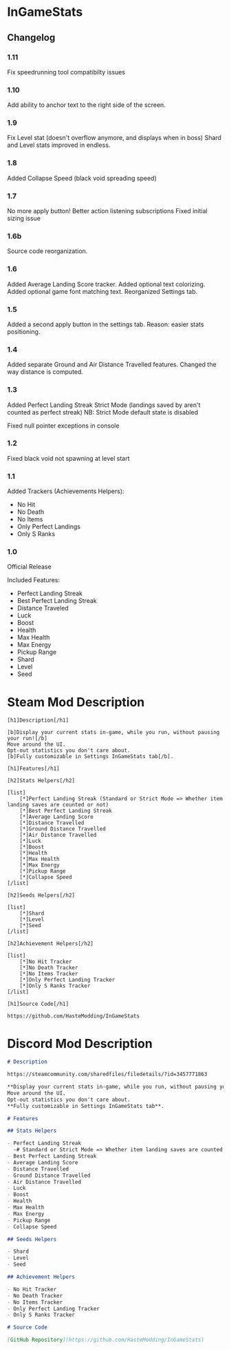 # InGameStats

## Changelog

### 1.11

Fix speedrunning tool compatibilty issues

### 1.10

Add ability to anchor text to the right side of the screen.

### 1.9

Fix Level stat (doesn't overflow anymore, and displays when in boss)
Shard and Level stats improved in endless.

### 1.8

Added Collapse Speed (black void spreading speed)

### 1.7

No more apply button!
Better action listening subscriptions
Fixed initial sizing issue

### 1.6b

Source code reorganization.

### 1.6

Added Average Landing Score tracker.
Added optional text colorizing.
Added optional game font matching text.
Reorganized Settings tab.

### 1.5

Added a second apply button in the settings tab.
Reason: easier stats positioning.

### 1.4

Added separate Ground and Air Distance Travelled features.
Changed the way distance is computed.

### 1.3

Added Perfect Landing Streak Strict Mode (landings saved by aren't counted as perfect streak)
NB: Strict Mode default state is disabled

Fixed null pointer exceptions in console

### 1.2

Fixed black void not spawning at level start

### 1.1

Added Trackers (Achievements Helpers):
- No Hit
- No Death
- No Items
- Only Perfect Landings
- Only S Ranks

### 1.0

Official Release

Included Features:
- Perfect Landing Streak
- Best Perfect Landing Streak
- Distance Traveled
- Luck
- Boost
- Health
- Max Health
- Max Energy
- Pickup Range
- Shard
- Level
- Seed

# Steam Mod Description

```
[h1]Description[/h1]

[b]Display your current stats in-game, while you run, without pausing your run![/b]
Move around the UI.
Opt-out statistics you don't care about.
[b]Fully customizable in Settings InGameStats tab[/b].

[h1]Features[/h1]

[h2]Stats Helpers[/h2]

[list]
    [*]Perfect Landing Streak (Standard or Strict Mode => Whether item landing saves are counted or not)
    [*]Best Perfect Landing Streak
    [*]Average Landing Score
    [*]Distance Travelled
    [*]Ground Distance Travelled
    [*]Air Distance Travelled
    [*]Luck
    [*]Boost
    [*]Health
    [*]Max Health
    [*]Max Energy
    [*]Pickup Range
    [*]Collapse Speed
[/list]

[h2]Seeds Helpers[/h2]

[list]
    [*]Shard
    [*]Level
    [*]Seed
[/list]

[h2]Achievement Helpers[/h2]

[list]
    [*]No Hit Tracker
    [*]No Death Tracker
    [*]No Items Tracker
    [*]Only Perfect Landing Tracker
    [*]Only S Ranks Tracker
[/list]

[h1]Source Code[/h1]

https://github.com/HasteModding/InGameStats
```

# Discord Mod Description

```md
# Description

https://steamcommunity.com/sharedfiles/filedetails/?id=3457771863

**Display your current stats in-game, while you run, without pausing your run**!  
Move around the UI.  
Opt-out statistics you don't care about.  
**Fully customizable in Settings InGameStats tab**.  

# Features

## Stats Helpers

- Perfect Landing Streak
  -# Standard or Strict Mode => Whether item landing saves are counted or not
- Best Perfect Landing Streak
- Average Landing Score
- Distance Travelled
- Ground Distance Travelled
- Air Distance Travelled
- Luck
- Boost
- Health
- Max Health
- Max Energy
- Pickup Range
- Collapse Speed

## Seeds Helpers

- Shard
- Level
- Seed

## Achievement Helpers

- No Hit Tracker
- No Death Tracker
- No Items Tracker
- Only Perfect Landing Tracker
- Only S Ranks Tracker

# Source Code

[GitHub Repository](https://github.com/HasteModding/InGameStats)
```
